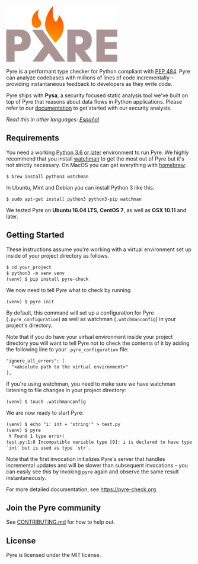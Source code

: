 ![Pyre](https://raw.githubusercontent.com/facebook/pyre-check/master/logo.png)

Pyre is a performant type checker for Python compliant with [PEP 484](https://www.python.org/dev/peps/pep-0484/). Pyre can analyze codebases with millions of lines of code incrementally – providing instantaneous feedback to developers as they write code.

Pyre ships with **Pysa**, a security focused static analysis tool we've built on top of Pyre that reasons about data flows in Python applications. Please refer to our [documentation](https://pyre-check.org/docs/pysa-basics.html) to get started with our security analysis.

*Read this in other languages: [Español](README.es.md)*

## Requirements
You need a working [Python 3.6 or later](https://www.python.org/getit/) environment to run Pyre. We highly recommend that you install [watchman](https://facebook.github.io/watchman/) to get the most out of Pyre but it's not strictly necessary. On MacOS you can get everything with [homebrew](https://brew.sh/):
```
$ brew install python3 watchman
```
In Ubuntu, Mint and Debian you can install Python 3 like this:
```
$ sudo apt-get install python3 python3-pip watchman
```
We tested Pyre on **Ubuntu 16.04 LTS**, **CentOS 7**, as well as **OSX 10.11** and later.

## Getting Started
These instructions assume you're working with a virtual environment set up inside of your project directory as follows.

```
$ cd your_project
$ python3 -m venv venv
(venv) $ pip install pyre-check
```

We now need to tell Pyre what to check by running
```
(venv) $ pyre init
```
By default, this command will set up a configuration for Pyre (`.pyre_configuration`) as well as watchman (`.watchmanconfig`) in your project's directory.

Note that if you do have your virtual environment inside your project directory you will want to tell Pyre not to check the contents of it by adding the following line to your `.pyre_configuration` file:

```
"ignore_all_errors": [
  "<absolute path to the virtual environment>"
],
```

If you're using watchman, you need to make sure we have watchman listening to file changes in your project directory:

```
(venv) $ touch .watchmanconfig
```

We are now ready to start Pyre:
```
(venv) $ echo "i: int = 'string'" > test.py
(venv) $ pyre
 ƛ Found 1 type error!
test.py:1:0 Incompatible variable type [9]: i is declared to have type `int` but is used as type `str`.
```
Note that the first invocation initializes Pyre's server that handles incremental updates and will be slower than subsequent invocations – you can easily see this by invoking `pyre` again and observe the same result instantaneously.

For more detailed documentation, see https://pyre-check.org.

## Join the Pyre community

See [CONTRIBUTING.md](CONTRIBUTING.md) for how to help out.

## License

Pyre is licensed under the MIT license.
